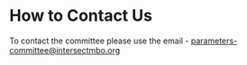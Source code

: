 # How to Contact Us

To contact the committee please use the email - [parameters-committee@intersectmbo.org](mailto:parameters-committee@intersectmbo.org)
